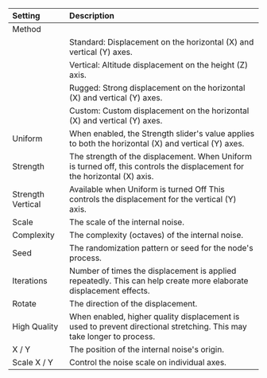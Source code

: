 | Setting               | Description                                                                                                              |
| :-------------------- | :----------------------------------------------------------------------------------------------------------------------- |
| Method            |
|                       | Standard: Displacement on the horizontal (X) and vertical (Y) axes.                                                    |
|                       | Vertical: Altitude displacement on the height (Z) axis.                                                                |
|                       | Rugged: Strong displacement on the horizontal (X) and vertical (Y) axes.                                               |
|                       | Custom: Custom displacement on the horizontal (X) and vertical (Y) axes.                                               |
| Uniform           | When enabled, the Strength slider's value applies to both the horizontal (X) and vertical (Y) axes.                      |
| Strength          | The strength of the displacement. When Uniform is turned off, this controls the displacement for the horizontal (X) axis.|
| Strength Vertical | Available when Uniform is turned Off  This controls the displacement for the vertical (Y) axis.                        |
| Scale             | The scale of the internal noise.                                                                                         |
| Complexity        | The complexity (octaves) of the internal noise.                                                                          |
| Seed              | The randomization pattern or seed for the node's process.                                                                |
| Iterations        | Number of times the displacement is applied repeatedly. This can help create more elaborate displacement effects.        |
| Rotate            | The direction of the displacement.                                                                                       |
| High Quality      | When enabled, higher quality displacement is used to prevent directional stretching. This may take longer to process.    |
| X / Y         | The position of the internal noise's origin.                                                                             |
| Scale X / Y       | Control the noise scale on individual axes.                                                                              |